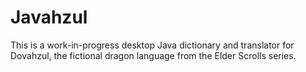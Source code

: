 Javahzul
===================

This is a work-in-progress desktop Java dictionary and translator for Dovahzul, the fictional dragon language from the Elder Scrolls series.